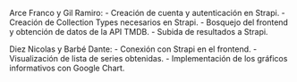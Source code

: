Arce Franco y Gil Ramiro:
    - Creación de cuenta y autenticación en Strapi.
    - Creación de Collection Types necesarios en Strapi.
    - Bosquejo del frontend y obtención de datos de la API TMDB.
    - Subida de resultados a Strapi.

Diez Nicolas y Barbé Dante: 
    - Conexión con Strapi en el frontend.
    - Visualización de lista de series obtenidas.
    - Implementación de los gráficos informativos con Google Chart.




